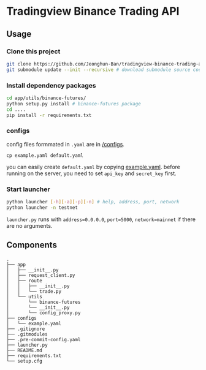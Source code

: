 Tradingview Binance Trading API
===

Usage
---

### Clone this project

```bash
git clone https://github.com/Jeonghun-Ban/tradingview-binance-trading-api.git
git submodule update --init --recursive # download submodule source code
```

### Install dependency packages

```bash
cd app/utils/binance-futures/
python setup.py install # binance-futures package
cd ....
pip install -r requirements.txt
```

### configs

config files formmated in `.yaml` are in [/configs](/configs).

```
cp example.yaml default.yaml
```

you can easily create `default.yaml` by copying [example.yaml](/configs/example.yaml). before running on the server, you need to set `api_key` and `secret_key` first.

### Start launcher

```bash
python launcher [-h][-a][-p][-n] # help, address, port, network
python launcher -n testnet
```

`launcher.py` runs with `address=0.0.0.0`, `port=5000`, `network=mainnet` if there are no arguments.

Components
---

```
.
├── app
│   ├── __init__.py
│   ├── request_client.py
│   ├── route
│   │   ├── __init__.py
│   │   └── trade.py
│   └── utils
│       └── binance-futures
│       └── __init__.py
│       └── config_proxy.py
├── configs
│   └── example.yaml
├── .gitignore
├── .gitmodules
├── .pre-commit-config.yaml
├── launcher.py
├── README.md
├── requirements.txt
└── setup.cfg
```
